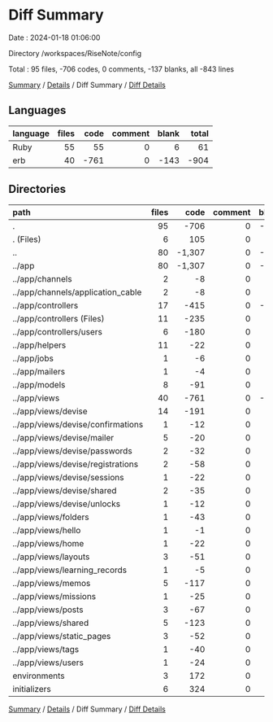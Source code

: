 # Diff Summary

Date : 2024-01-18 01:06:00

Directory /workspaces/RiseNote/config

Total : 95 files,  -706 codes, 0 comments, -137 blanks, all -843 lines

[Summary](results.md) / [Details](details.md) / Diff Summary / [Diff Details](diff-details.md)

## Languages
| language | files | code | comment | blank | total |
| :--- | ---: | ---: | ---: | ---: | ---: |
| Ruby | 55 | 55 | 0 | 6 | 61 |
| erb | 40 | -761 | 0 | -143 | -904 |

## Directories
| path | files | code | comment | blank | total |
| :--- | ---: | ---: | ---: | ---: | ---: |
| . | 95 | -706 | 0 | -137 | -843 |
| . (Files) | 6 | 105 | 0 | 29 | 134 |
| .. | 80 | -1,307 | 0 | -301 | -1,608 |
| ../app | 80 | -1,307 | 0 | -301 | -1,608 |
| ../app/channels | 2 | -8 | 0 | -2 | -10 |
| ../app/channels/application_cable | 2 | -8 | 0 | -2 | -10 |
| ../app/controllers | 17 | -415 | 0 | -109 | -524 |
| ../app/controllers (Files) | 11 | -235 | 0 | -56 | -291 |
| ../app/controllers/users | 6 | -180 | 0 | -53 | -233 |
| ../app/helpers | 11 | -22 | 0 | -11 | -33 |
| ../app/jobs | 1 | -6 | 0 | -2 | -8 |
| ../app/mailers | 1 | -4 | 0 | -1 | -5 |
| ../app/models | 8 | -91 | 0 | -33 | -124 |
| ../app/views | 40 | -761 | 0 | -143 | -904 |
| ../app/views/devise | 14 | -191 | 0 | -67 | -258 |
| ../app/views/devise/confirmations | 1 | -12 | 0 | -5 | -17 |
| ../app/views/devise/mailer | 5 | -20 | 0 | -15 | -35 |
| ../app/views/devise/passwords | 2 | -32 | 0 | -11 | -43 |
| ../app/views/devise/registrations | 2 | -58 | 0 | -16 | -74 |
| ../app/views/devise/sessions | 1 | -22 | 0 | -8 | -30 |
| ../app/views/devise/shared | 2 | -35 | 0 | -7 | -42 |
| ../app/views/devise/unlocks | 1 | -12 | 0 | -5 | -17 |
| ../app/views/folders | 1 | -43 | 0 | -7 | -50 |
| ../app/views/hello | 1 | -1 | 0 | -1 | -2 |
| ../app/views/home | 1 | -22 | 0 | -3 | -25 |
| ../app/views/layouts | 3 | -51 | 0 | -8 | -59 |
| ../app/views/learning_records | 1 | -5 | 0 | -5 | -10 |
| ../app/views/memos | 5 | -117 | 0 | -22 | -139 |
| ../app/views/missions | 1 | -25 | 0 | -2 | -27 |
| ../app/views/posts | 3 | -67 | 0 | -5 | -72 |
| ../app/views/shared | 5 | -123 | 0 | -9 | -132 |
| ../app/views/static_pages | 3 | -52 | 0 | -8 | -60 |
| ../app/views/tags | 1 | -40 | 0 | -4 | -44 |
| ../app/views/users | 1 | -24 | 0 | -2 | -26 |
| environments | 3 | 172 | 0 | 68 | 240 |
| initializers | 6 | 324 | 0 | 67 | 391 |

[Summary](results.md) / [Details](details.md) / Diff Summary / [Diff Details](diff-details.md)